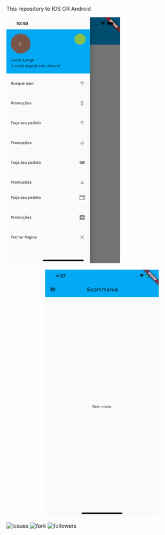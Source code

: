 This repository to IOS OR Android 
<p align="left">
  <img src="IOSAPP.png" width="300">
</p>
<p align="center">
  <img src="iosstart.png" width="300">
</p>








![Issues](https://img.shields.io/github/issues/lucasmullerlange/curriculolucaslange)
![fork](https://img.shields.io/github/forks/lucasmullerlange/curriculolucaslange)
![followers](https://img.shields.io/github/followers/lucasmullerlange?style=social)
